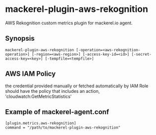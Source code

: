 mackerel-plugin-aws-rekognition
=======================

AWS Rekognition custom metrics plugin for mackerel.io agent.

## Synopsis

```shell
mackerel-plugin-aws-rekognition [-operation=<aws-rekognition-operation>] [-region=<aws-region>] [-access-key-id=<id>] [-secret-access-key=<key>] [-tempfile=<tempfile>]
```

## AWS IAM Policy
the credential provided manually or fetched automatically by IAM Role should have the policy that includes an action, 'cloudwatch:GetMetricStatistics'

## Example of mackerel-agent.conf

```
[plugin.metrics.aws-rekognition]
command = "/path/to/mackerel-plugin-aws-rekognition"
```
